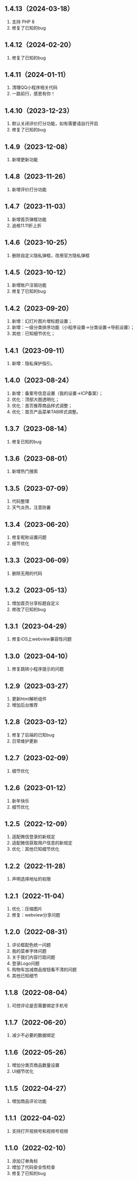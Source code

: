 ## 1.4.13（2024-03-18）
1. 支持 PHP 8
2. 修复了已知的bug

## 1.4.12（2024-02-20）
1. 修复了已知的bug

## 1.4.11（2024-01-11）
1. 清理QQ小程序相关代码
2. 一路前行，感恩有你！

## 1.4.10（2023-12-23）
1. 默认关闭评价打分功能，如有需要请自行开启
2. 修复了已知的bug

## 1.4.9（2023-12-08）
1. 新增更新功能

## 1.4.8（2023-11-26）
1. 新增评价打分功能

## 1.4.7（2023-11-03）
1. 新增首页弹框功能
2. 追格11.11折上折

## 1.4.6（2023-10-25）
1. 删除自定义隐私弹框，改用官方隐私弹框

## 1.4.5（2023-10-12）
1. 新增账户注销功能
2. 修复了已知的bug

## 1.4.2（2023-09-20）
1. 新增：幻灯片图片增标题设置；
2. 新增：一级分类排序功能（小程序设置→分类设置→导航设置）；
3. 其他：已知细节优化；

## 1.4.1（2023-09-11）
1. 新增：隐私保护指引。

## 1.4.0（2023-08-24）
1. 新增：备案号信息设置（我的设置→ICP备案）；
2. 优化：顶部大图透明化；
3. 优化：首页推荐商品样式调整；
4. 优化：首页产品菜单TAB样式调整。

## 1.3.7（2023-08-14）
1. 修复已知的bug

## 1.3.6（2023-08-01）
1. 新增热门搜索

## 1.3.5（2023-07-09）
1. 代码整理
2. 天气炎热，注意防暑

## 1.3.4（2023-06-20）
1. 修复昵称设置问题
2. 细节优化

## 1.3.3（2023-06-09）
1. 删除无用的代码

## 1.3.2（2023-05-13）
1. 增加首页分享标题自定义
2. 修改了已知的bug

## 1.3.1（2023-04-29）
1. 修复iOS上webview兼容性问题

## 1.3.0（2023-04-10）
1. 修复跳转小程序提示的问题

## 1.2.9（2023-03-27）
1. 更新html解析组件
2. 增加后台推荐

## 1.2.8（2023-03-12）
1. 修复了后端的已知bug
2. 日常维护更新

## 1.2.7（2023-02-09）
1. 细节优化

## 1.2.6（2023-01-12）
1. 新年快乐
2. 细节优化

## 1.2.5（2022-12-09）
1. 适配微信登录的新规定
2. 适配微信获取用户信息的新规定
3. 优化：其他已知细节优化

## 1.2.2（2022-11-28）
1. 声明选择地址的权限

## 1.2.1（2022-11-04）
1. 优化：压缩图片
2. 修复：webview分享问题

## 1.2.0（2022-08-31）
1. 评论框配色统一问题
2. 我的菜单字体问题
3. 关于我们内容行距问题
4. 登录Logo问题
5. 购物车加减商品按钮看不清的问题
6. 其他已知细节

## 1.1.8（2022-08-04）
1. 可控评论是否需要绑定手机号

## 1.1.7（2022-06-20）
1. 减少不必要的数据绑定

## 1.1.6（2022-05-26）
1. 增加分类页商品数量设置
2. UI细节优化

## 1.1.5（2022-04-27）
1. 增加商品评论功能

## 1.1.1（2022-04-02）
1. 支持打开视频号和视频号视频

## 1.1.0（2022-02-10）
1. 添加订单角标
2. 增加了代码安全性检查
3. 修复了已知的bug

